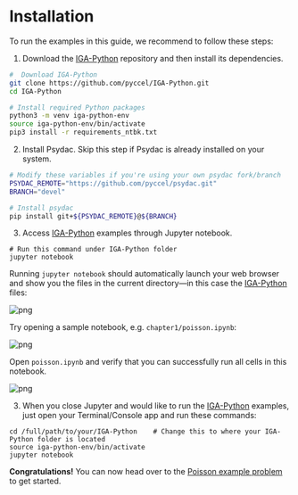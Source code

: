 # Installation

To run the examples in this guide, we recommend to follow these steps:

1. Download the [IGA-Python] repository and then install its dependencies.

```bash
#  Download IGA-Python
git clone https://github.com/pyccel/IGA-Python.git
cd IGA-Python

# Install required Python packages
python3 -m venv iga-python-env
source iga-python-env/bin/activate
pip3 install -r requirements_ntbk.txt
```

2. Install Psydac. Skip this step if Psydac is already installed on your system.

```bash
# Modify these variables if you're using your own psydac fork/branch
PSYDAC_REMOTE="https://github.com/pyccel/psydac.git"
BRANCH="devel"

# Install psydac
pip install git+${PSYDAC_REMOTE}@${BRANCH}
```

3. Access [IGA-Python] examples through Jupyter notebook.

```shell
# Run this command under IGA-Python folder 
jupyter notebook
```

Running `jupyter notebook` should automatically launch your web browser and show you the files in the current directory—in this case the [IGA-Python] files:

![png](images/ch1-jupyter-root.png)

Try opening a sample notebook, e.g. `chapter1/poisson.ipynb`:

![png](images/ch1-jupyter-poisson-1.png)


Open `poisson.ipynb` and verify that you can successfully run all cells in this notebook. 

![png](images/ch1-jupyter-poisson-2.png)


3. When you close Jupyter and would like to run the [IGA-Python] examples, just open your Terminal/Console app and run these commands:

```shell
cd /full/path/to/your/IGA-Python    # Change this to where your IGA-Python folder is located
source iga-python-env/bin/activate
jupyter notebook
```

**Congratulations!** You can now head over to the [Poisson example problem](poisson.ipynb) to get started.

[IGA-Python]: https://github.com/pyccel/IGA-Python.git
